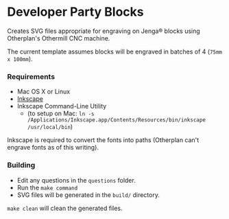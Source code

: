 # Developer Party Blocks

Creates SVG files appropriate for engraving on Jenga® blocks using Otherplan's Othermill CNC machine.

The current template assumes blocks will be engraved in batches of 4 (`75mm x 100mm`).

### Requirements

* Mac OS X or Linux
* [Inkscape](https://inkscape.org/en/)
* Inkscape Command-Line Utility
  * (to setup on Mac: `ln -s /Applications/Inkscape.app/Contents/Resources/bin/inkscape /usr/local/bin`)

Inkscape is required to convert the fonts into paths (Otherplan can't engrave fonts as of this writing).

### Building

* Edit any questions in the `questions` folder.
* Run the `make command`
* SVG files will be generated in the `build/` directory.

`make clean` will clean the generated files.

